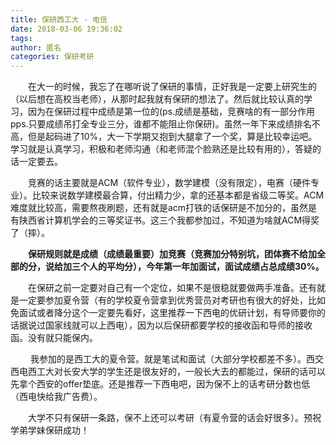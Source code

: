 ```yaml
---
title: 保研西工大 - 电信
date: 2018-03-06 19:36:02
tags: 
author: 匿名
categories: 保研考研
---
```


&emsp;&emsp;在大一的时候，我忘了在哪听说了保研的事情，正好我是一定要上研究生的（以后想在高校当老师），从那时起我就有保研的想法了。然后就比较认真的学习，因为在保研过程中成绩是第一位的(ps.成绩是基础，竞赛啥的有一部分作用 pps.只要成绩吊打全专业三分，谁都不能阻止你保研)。虽然一年下来成绩排名不高，但是起码进了10%，大一下学期又抱到大腿拿了一个奖，算是比较幸运吧。学习就是认真学习，积极和老师沟通（和老师混个脸熟还是比较有用的），答疑的话一定要去。

&emsp;&emsp;竞赛的话主要就是ACM（软件专业），数学建模（没有限定），电赛（硬件专业）。比较来说数学建模最合算，付出精力少，拿的还基本都是省级二等奖。ACM难度就比较高，需要熬夜刷题，还有就是acm打铁的话保研是不加分的，虽然是有陕西省计算机学会的三等奖证书。这三个我都参加过，不知道为啥就ACM得奖了（摔）。

&emsp;&emsp;**保研规则就是成绩（成绩最重要）加竞赛（竞赛加分特别坑，团体赛不给加全部的分，说给加三个人的平均分），今年第一年加面试，面试成绩占总成绩30%。**

&emsp;&emsp;在保研之前一定要对自己有一个定位，如果不是很稳就要做两手准备。还有就是一定要参加夏令营（有的学校夏令营拿到优秀营员对考研也有很大的好处，比如免面试或者降分这个一定要先看好，这里推荐一下西电的优研计划，有导师要你的话据说过国家线就可以上西电），因为以后保研都要学校的接收函和导师的接收函。没有就只能保内。

&emsp;&emsp; 我参加的是西工大的夏令营。就是笔试和面试（大部分学校都差不多）。西交西电西工大对长安大学的学生还是很友好的，一般长大去的都能过，保研的话可以先拿个西安的offer垫底。还是推荐一下西电吧，因为保不上的话考研分数也低（西电快给我广告费）。

&emsp;&emsp;大学不只有保研一条路，保不上还可以考研（有夏令营的话会好很多）。预祝学弟学妹保研成功！
